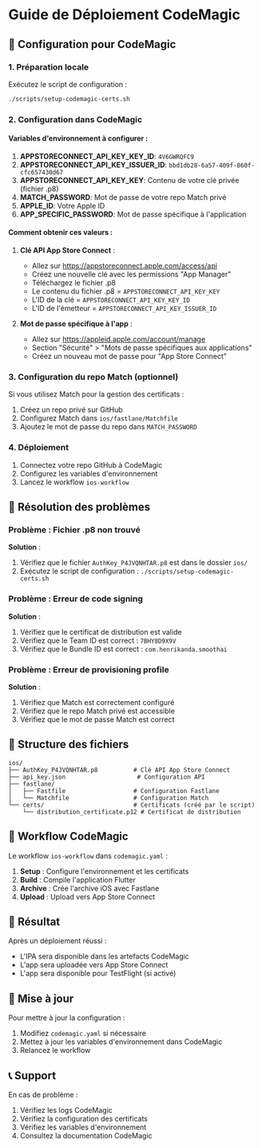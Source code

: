 # Guide de Déploiement CodeMagic

## 🚀 Configuration pour CodeMagic

### 1. Préparation locale

Exécutez le script de configuration :
```bash
./scripts/setup-codemagic-certs.sh
```

### 2. Configuration dans CodeMagic

#### Variables d'environnement à configurer :

1. **APPSTORECONNECT_API_KEY_KEY_ID**: `4V6GWRQFC9`
2. **APPSTORECONNECT_API_KEY_ISSUER_ID**: `bbd1db28-6a57-409f-860f-cfc657430d67`
3. **APPSTORECONNECT_API_KEY_KEY**: Contenu de votre clé privée (fichier .p8)
4. **MATCH_PASSWORD**: Mot de passe de votre repo Match privé
5. **APPLE_ID**: Votre Apple ID
6. **APP_SPECIFIC_PASSWORD**: Mot de passe spécifique à l'application

#### Comment obtenir ces valeurs :

1. **Clé API App Store Connect** :
   - Allez sur https://appstoreconnect.apple.com/access/api
   - Créez une nouvelle clé avec les permissions "App Manager"
   - Téléchargez le fichier .p8
   - Le contenu du fichier .p8 = `APPSTORECONNECT_API_KEY_KEY`
   - L'ID de la clé = `APPSTORECONNECT_API_KEY_KEY_ID`
   - L'ID de l'émetteur = `APPSTORECONNECT_API_KEY_ISSUER_ID`

2. **Mot de passe spécifique à l'app** :
   - Allez sur https://appleid.apple.com/account/manage
   - Section "Sécurité" > "Mots de passe spécifiques aux applications"
   - Créez un nouveau mot de passe pour "App Store Connect"

### 3. Configuration du repo Match (optionnel)

Si vous utilisez Match pour la gestion des certificats :

1. Créez un repo privé sur GitHub
2. Configurez Match dans `ios/fastlane/Matchfile`
3. Ajoutez le mot de passe du repo dans `MATCH_PASSWORD`

### 4. Déploiement

1. Connectez votre repo GitHub à CodeMagic
2. Configurez les variables d'environnement
3. Lancez le workflow `ios-workflow`

## 🔧 Résolution des problèmes

### Problème : Fichier .p8 non trouvé

**Solution** :
1. Vérifiez que le fichier `AuthKey_P4JVQNHTAR.p8` est dans le dossier `ios/`
2. Exécutez le script de configuration : `./scripts/setup-codemagic-certs.sh`

### Problème : Erreur de code signing

**Solution** :
1. Vérifiez que le certificat de distribution est valide
2. Vérifiez que le Team ID est correct : `7BHY8D9X9V`
3. Vérifiez que le Bundle ID est correct : `com.henrikanda.smoothai`

### Problème : Erreur de provisioning profile

**Solution** :
1. Vérifiez que Match est correctement configuré
2. Vérifiez que le repo Match privé est accessible
3. Vérifiez que le mot de passe Match est correct

## 📁 Structure des fichiers

```
ios/
├── AuthKey_P4JVQNHTAR.p8          # Clé API App Store Connect
├── api_key.json                    # Configuration API
├── fastlane/
│   ├── Fastfile                   # Configuration Fastlane
│   └── Matchfile                  # Configuration Match
└── certs/                         # Certificats (créé par le script)
    └── distribution_certificate.p12 # Certificat de distribution
```

## 🎯 Workflow CodeMagic

Le workflow `ios-workflow` dans `codemagic.yaml` :

1. **Setup** : Configure l'environnement et les certificats
2. **Build** : Compile l'application Flutter
3. **Archive** : Crée l'archive iOS avec Fastlane
4. **Upload** : Upload vers App Store Connect

## 📱 Résultat

Après un déploiement réussi :
- L'IPA sera disponible dans les artefacts CodeMagic
- L'app sera uploadée vers App Store Connect
- L'app sera disponible pour TestFlight (si activé)

## 🔄 Mise à jour

Pour mettre à jour la configuration :

1. Modifiez `codemagic.yaml` si nécessaire
2. Mettez à jour les variables d'environnement dans CodeMagic
3. Relancez le workflow

## 📞 Support

En cas de problème :
1. Vérifiez les logs CodeMagic
2. Vérifiez la configuration des certificats
3. Vérifiez les variables d'environnement
4. Consultez la documentation CodeMagic 